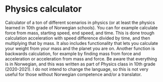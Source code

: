 # Physics calculator
Calculator of a ton of different scenarios in physics (or at least the physics learned in 10th grade of Norwegian schools).
You can for example calculate force from mass, starting speed, end speed, and time.
This is done trough calculation acceleration with speed difference divided by time, and then multiplying that by mass.
It also includes functionality that lets you calculate your weight from your mass and the planet you are on.
Another function is backwards calculation, for example by finding mass from force and acceleration or acceleration from mass and force.
Be aware that everything is in Norwegian, and this was written as part of Physics class in 10th grade (2020-2021).
I do not intend to change the language, so this is not very useful for those without Norwegian competence and/or a translator.
